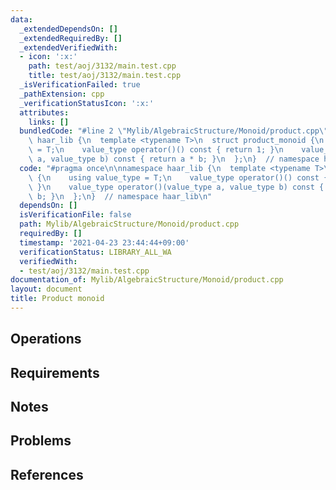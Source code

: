 ```yaml
---
data:
  _extendedDependsOn: []
  _extendedRequiredBy: []
  _extendedVerifiedWith:
  - icon: ':x:'
    path: test/aoj/3132/main.test.cpp
    title: test/aoj/3132/main.test.cpp
  _isVerificationFailed: true
  _pathExtension: cpp
  _verificationStatusIcon: ':x:'
  attributes:
    links: []
  bundledCode: "#line 2 \"Mylib/AlgebraicStructure/Monoid/product.cpp\"\n\nnamespace\
    \ haar_lib {\n  template <typename T>\n  struct product_monoid {\n    using value_type\
    \ = T;\n    value_type operator()() const { return 1; }\n    value_type operator()(value_type\
    \ a, value_type b) const { return a * b; }\n  };\n}  // namespace haar_lib\n"
  code: "#pragma once\n\nnamespace haar_lib {\n  template <typename T>\n  struct product_monoid\
    \ {\n    using value_type = T;\n    value_type operator()() const { return 1;\
    \ }\n    value_type operator()(value_type a, value_type b) const { return a *\
    \ b; }\n  };\n}  // namespace haar_lib\n"
  dependsOn: []
  isVerificationFile: false
  path: Mylib/AlgebraicStructure/Monoid/product.cpp
  requiredBy: []
  timestamp: '2021-04-23 23:44:44+09:00'
  verificationStatus: LIBRARY_ALL_WA
  verifiedWith:
  - test/aoj/3132/main.test.cpp
documentation_of: Mylib/AlgebraicStructure/Monoid/product.cpp
layout: document
title: Product monoid
---
```


## Operations

## Requirements

## Notes

## Problems

## References
